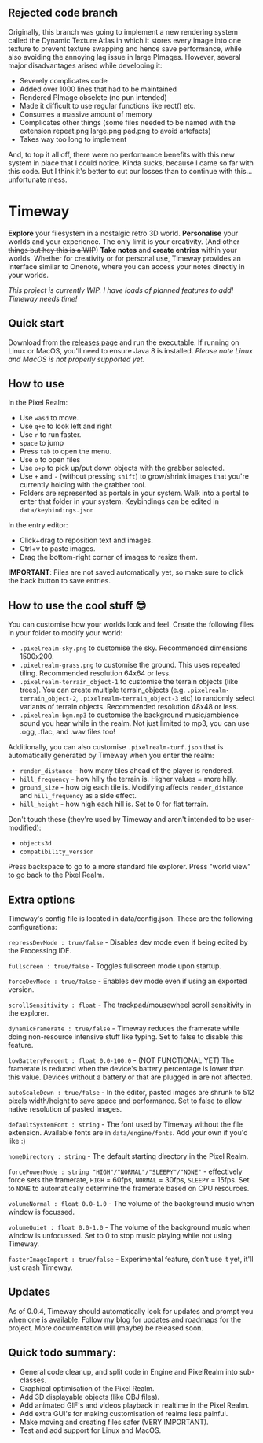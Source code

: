 ## Rejected code branch
Originally, this branch was going to implement a new rendering system called the Dynamic Texture Atlas in which it stores every image into one texture to prevent texture swapping and hence save performance, while also avoiding the annoying lag issue in large PImages. However, several major disadvantages arised while developing it:
- Severely complicates code
- Added over 1000 lines that had to be maintained
- Rendered PImage obselete (no pun intended)
- Made it difficult to use regular functions like rect() etc.
- Consumes a massive amount of memory
- Complicates other things (some files needed to be named with the extension repeat.png large.png pad.png to avoid artefacts)
- Takes way too long to implement


And, to top it all off, there were no performance benefits with this new system in place that I could notice.
Kinda sucks, because I came so far with this code. But I think it's better to cut our losses than to continue with this... unfortunate mess.

# Timeway

**Explore** your filesystem in a nostalgic retro 3D world.
**Personalise** your worlds and your experience. The only limit is your creativity. (~~And other things but hey this is a WIP~~)
**Take notes** and **create entries** within your worlds. Whether for creativity or for personal use, Timeway provides an interface similar to Onenote, where you can access your notes directly in your worlds.

*This project is currently WIP. I have loads of planned features to add! Timeway needs time!*

## Quick start
Download from the [releases page](https://github.com/TeoJT/timeway/releases/) and run the executable. If running on Linux or MacOS, you'll need to ensure Java 8 is installed. *Please note Linux and MacOS is not properly supported yet.*

## How to use
In the Pixel Realm:
- Use `wasd` to move.
- Use `q+e` to look left and right
- Use `r` to run faster.
- `space` to jump
- Press `tab` to open the menu.
- Use `o` to open files
- Use `o+p` to pick up/put down objects with the grabber selected.
- Use `+` and `-` (without pressing `shift`) to grow/shrink images that you're currently holding with the grabber tool.
- Folders are represented as portals in your system. Walk into a portal to enter that folder in your system.
Keybindings can be edited in `data/keybindings.json`

In the entry editor:
- Click+drag to reposition text and images.
- Ctrl+v to paste images.
- Drag the bottom-right corner of images to resize them.

**IMPORTANT**: Files are not saved automatically yet, so make sure to click the back button to save entries.

## How to use the cool stuff 😎
You can customise how your worlds look and feel. Create the following files in your folder to modify your world:
- `.pixelrealm-sky.png` to customise the sky. Recommended dimensions 1500x200.
- `.pixelrealm-grass.png` to customise the ground. This uses repeated tiling. Recommended resolution 64x64 or less.
- `.pixelrealm-terrain_object-1` to customise the terrain objects (like trees). You can create multiple terrain_objects (e.g. `.pixelrealm-terrain_object-2`, `.pixelrealm-terrain_object-3` etc) to randomly select variants of terrain objects. Recommended resolution 48x48 or less.
- `.pixelrealm-bgm.mp3` to customise the background music/ambience sound you hear while in the realm. Not just limited to mp3, you can use .ogg, .flac, and .wav files too!

Additionally, you can also customise `.pixelrealm-turf.json` that is automatically generated by Timeway when you enter the realm:
- `render_distance` - how many tiles ahead of the player is rendered.
- `hill_frequency` - how hilly the terrain is. Higher values = more hilly.
- `ground_size` - how big each tile is. Modifying affects `render_distance` and `hill_frequency` as a side effect.
- `hill_height` - how high each hill is. Set to 0 for flat terrain.

Don't touch these (they're used by Timeway and aren't intended to be user-modified):
- `objects3d`
- `compatibility_version`

Press backspace to go to a more standard file explorer. Press "world view" to go back to the Pixel Realm.

## Extra options
Timeway's config file is located in data/config.json. These are the following configurations:

`repressDevMode : true/false` - Disables dev mode even if being edited by the Processing IDE.

`fullscreen : true/false` - Toggles fullscreen mode upon startup.

`forceDevMode : true/false` - Enables dev mode even if using an exported version.

`scrollSensitivity : float` - The trackpad/mousewheel scroll sensitivity in the explorer.

`dynamicFramerate : true/false` - Timeway reduces the framerate while doing non-resource intensive stuff like typing. Set to false to disable this feature.

`lowBatteryPercent : float 0.0-100.0` - (NOT FUNCTIONAL YET) The framerate is reduced when the device's battery percentage is lower than this value. Devices without a battery or that are plugged in are not affected.

`autoScaleDown : true/false` - In the editor, pasted images are shrunk to 512 pixels width/height to save space and performance. Set to false to allow native resolution of pasted images.

`defaultSystemFont : string` - The font used by Timeway without the file extension. Available fonts are in `data/engine/fonts`. Add your own if you'd like :)

`homeDirectory : string` - The default starting directory in the Pixel Realm.

`forcePowerMode : string "HIGH"/"NORMAL"/"SLEEPY"/"NONE"` - effectively force sets the framerate, `HIGH` = 60fps, `NORMAL` = 30fps, `SLEEPY` = 15fps. Set to `NONE` to automatically determine the framerate based on CPU resources.

`volumeNormal : float 0.0-1.0` - The volume of the background music when window is focussed.

`volumeQuiet : float 0.0-1.0` - The volume of the background music when window is unfocussed. Set to 0 to stop music playing while not using Timeway.

`fasterImageImport : true/false` - Experimental feature, don't use it yet, it'll just crash Timeway.

## Updates
As of 0.0.4, Timeway should automatically look for updates and prompt you when one is available.
Follow [my blog](https://teojt.github.io/blog) for updates and roadmaps for the project.
More documentation will (maybe) be released soon.

## Quick todo summary:
- General code cleanup, and split code in Engine and PixelRealm into sub-classes.
- Graphical optimisation of the Pixel Realm.
- Add 3D displayable objects (like OBJ files).
- Add animated GIF's and videos playback in realtime in the Pixel Realm.
- Add extra GUI's for making customisation of realms less painful.
- Make moving and creating files safer (VERY IMPORTANT).
- Test and add support for Linux and MacOS.
